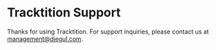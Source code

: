 <!DOCTYPE html>
<html lang="en">
<head>
  <meta charset="UTF-8" />
  <meta name="viewport" content="width=device-width, initial-scale=1.0"/>
</head>
<body>
  <h1>Tracktition Support</h1>
  <p>Thanks for using Tracktition. For support inquiries, please contact us at <a href="mailto:support@diegul.com">management@diegul.com</a>.</p>
</body>
</html>
